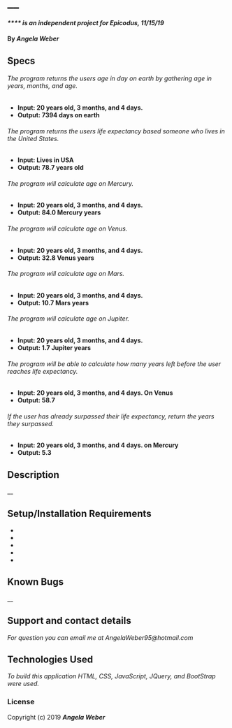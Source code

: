 # __

#### _**** is an independent project for Epicodus, 11/15/19_

#### By _**Angela Weber**_

## Specs

###### The program returns the users age in day on earth by gathering age in years, months, and age.
* __Input: 20 years old, 3 months, and 4 days.__
* __Output: 7394 days on earth__

###### The program returns the users life expectancy based someone who lives in the United States.
* __Input: Lives in USA__
* __Output: 78.7 years old__

###### The program will calculate age on Mercury.
* __Input: 20 years old, 3 months, and 4 days.__
* __Output: 84.0 Mercury years__

###### The program will calculate age on Venus.
* __Input: 20 years old, 3 months, and 4 days.__
* __Output: 32.8 Venus years__

###### The program will calculate age on Mars.
* __Input: 20 years old, 3 months, and 4 days.__
* __Output: 10.7 Mars years__

###### The program will calculate age on Jupiter.
* __Input: 20 years old, 3 months, and 4 days.__
* __Output: 1.7 Jupiter years__

###### The program will be able to calculate how many years left before the user reaches life expectancy.
* __Input: 20 years old, 3 months, and 4 days. On Venus__
* __Output: 58.7__

###### If the user has already surpassed their life expectancy, return the years they surpassed.
* __Input: 20 years old, 3 months, and 4 days. on Mercury__
* __Output: 5.3__



## Description
  __

## Setup/Installation Requirements

*
*
*
*
*

## Known Bugs

__

## Support and contact details

_For question you can email me at AngelaWeber95@hotmail.com_

## Technologies Used

_To build this application HTML, CSS, JavaScript, JQuery, and BootStrap were used._

### License

Copyright (c) 2019 **_Angela Weber_**
